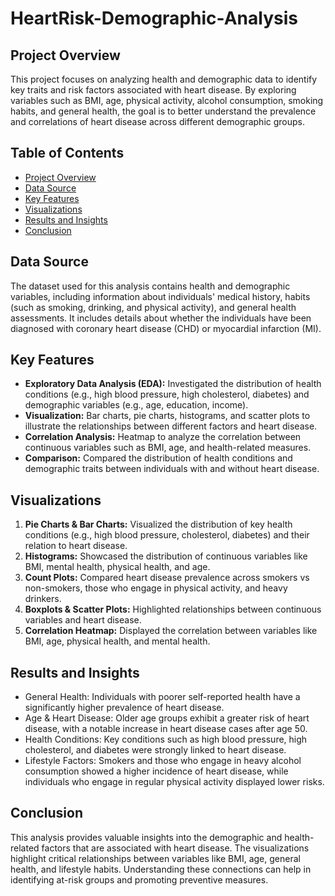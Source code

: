 # HeartRisk-Demographic-Analysis

## Project Overview

This project focuses on analyzing health and demographic data to identify key traits and risk factors associated with heart disease. By exploring variables such as BMI, age, physical activity, alcohol consumption, smoking habits, and general health, the goal is to better understand the prevalence and correlations of heart disease across different demographic groups.

## Table of Contents
- [Project Overview](#project-overview)
- [Data Source](#data-source)
- [Key Features](#key-features)
- [Visualizations](#visualizations)
- [Results and Insights](#results-and-insights)
- [Conclusion](#conclusion)

## Data Source

The dataset used for this analysis contains health and demographic variables, including information about individuals' medical history, habits (such as smoking, drinking, and physical activity), and general health assessments. It includes details about whether the individuals have been diagnosed with coronary heart disease (CHD) or myocardial infarction (MI).

## Key Features

- **Exploratory Data Analysis (EDA):** Investigated the distribution of health conditions (e.g., high blood pressure, high cholesterol, diabetes) and demographic variables (e.g., age, education, income).
- **Visualization:** Bar charts, pie charts, histograms, and scatter plots to illustrate the relationships between different factors and heart disease.
- **Correlation Analysis:** Heatmap to analyze the correlation between continuous variables such as BMI, age, and health-related measures.
- **Comparison:** Compared the distribution of health conditions and demographic traits between individuals with and without heart disease.

## Visualizations

1. **Pie Charts & Bar Charts:** Visualized the distribution of key health conditions (e.g., high blood pressure, cholesterol, diabetes) and their relation to heart disease.
2. **Histograms:** Showcased the distribution of continuous variables like BMI, mental health, physical health, and age.
3. **Count Plots:** Compared heart disease prevalence across smokers vs non-smokers, those who engage in physical activity, and heavy drinkers.
4. **Boxplots & Scatter Plots:** Highlighted relationships between continuous variables and heart disease.
5. **Correlation Heatmap:** Displayed the correlation between variables like BMI, age, physical health, and mental health.

## Results and Insights
- General Health: Individuals with poorer self-reported health have a significantly higher prevalence of heart disease.
- Age & Heart Disease: Older age groups exhibit a greater risk of heart disease, with a notable increase in heart disease cases after age 50.
- Health Conditions: Key conditions such as high blood pressure, high cholesterol, and diabetes were strongly linked to heart disease.
- Lifestyle Factors: Smokers and those who engage in heavy alcohol consumption showed a higher incidence of heart disease, while individuals who engage in regular physical 
  activity displayed lower risks.

## Conclusion
This analysis provides valuable insights into the demographic and health-related factors that are associated with heart disease. The visualizations highlight critical relationships between variables like BMI, age, general health, and lifestyle habits. Understanding these connections can help in identifying at-risk groups and promoting preventive measures.

